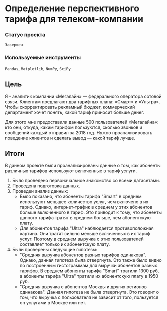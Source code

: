 # Определение перспективного тарифа для телеком-компании

### Статус проекта

`Завершен`

### Используемые инструменты

`Pandas`, `Matplotlib`, `NumPy`, `SciPy`

## Цель

Я - аналитик компании «Мегалайн» — федерального оператора сотовой связи. Клиентам предлагают два тарифных плана: «Смарт» и «Ультра». Чтобы скорректировать рекламный бюджет, коммерческий департамент хочет понять, какой тариф приносит больше денег.

Для этого мне предоставили данные 500 пользователей «Мегалайна»: кто они, откуда, каким тарифом пользуются, сколько звонков и сообщений каждый отправил за 2018 год. Нужно проанализировать поведение клиентов и сделать вывод — какой тариф лучше.

## Итоги

В данном проекте были проанализированы данные о том, как абоненты различных тарифов используют включенные в тариф услуги.

1. Было проведено первоначальное знакомство со всеми датасетами.
2. Проведена подготовка данных.
3. Проведен анализ данных:
   - Было показано, что абоненты тарифа "Smart" в среднем используют меньшее количество услуг, чем включено в их тариф. Однако, интернет-трафик в среднем у этих абонентов больше включенного в тариф. Это приводит к тому, что абоненты данного тарифа тратят в среднем больше, чем абонентскую плату.
   - Для абонентов тарифа "Ultra" наблюдается противоположная картина. Они тратят сильно меньше включенных в их тариф услуг. Поэтому в среднем выручка с этих пользователей составляет только их абонентскую плату.
4. Были проверены следующие гипотезы:
   - "Средняя выручка абонентов разных тарифов одинакова". Однако, данная гипотеза была отвергнута. Это также было видно по построенным гистограммам для выручки абонентов разных тарифов. В среднем абоненты тарифа "Smart" тратили 1300 руб, а абоненты тарифа "Ultra" тратили их абонентскую плату в 1950 руб.
   - "Средняя выручка с абонентов Москвы и других регионов одинакова". Данная гипотеза не была отвергнута. Это говорит о том, что выручка с пользователя не зависит от того, пользуется он услугами в Москве или нет.